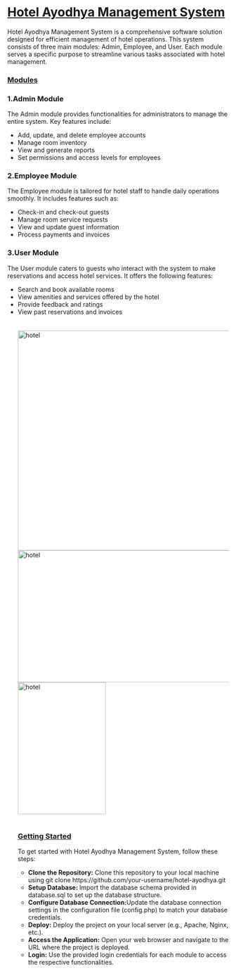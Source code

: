 <h1><u><B>Hotel Ayodhya Management System</B></u></h1>

Hotel Ayodhya Management System is a comprehensive software solution designed for efficient management of hotel operations. This system consists of three main modules: Admin, Employee, and User. Each module serves a specific purpose to streamline various tasks associated with hotel management.
<h3><B><u>Modules</u></B></h3>
<h3><B>1.Admin Module</B></h3>
The Admin module provides functionalities for administrators to manage the entire system. Key features include:
<ul>
  <li>Add, update, and delete employee accounts</li>
  <li>Manage room inventory</li>
  <li>View and generate reports</li>
  <li>Set permissions and access levels for employees</li>
</ul>
<h3><B>2.Employee Module</B></h3>
The Employee module is tailored for hotel staff to handle daily operations smoothly. It includes features such as:
<ul>
  <li>Check-in and check-out guests</li>
  <li>Manage room service requests</li>
  <li>View and update guest information</li>
  <li>Process payments and invoices</li>
</ul>
<h3><B>3.User Module</B></h3>
The User module caters to guests who interact with the system to make reservations and access hotel services. It offers the following features:
<Ul>
  <li>Search and book available rooms</li>
  <li>View amenities and services offered by the hotel</li>
  <li>Provide feedback and ratings</li>
  <li>View past reservations and invoices</li
</Ul><br><br>
<img src="https://github.com/PavanSacharya/Hotel-Ayodhya/assets/159934757/7962e37c-fcd4-468c-819c-029a53eadefd" alt="hotel" width="700" height="500">
<br>

<img src="https://github.com/PavanSacharya/Hotel-Ayodhya/assets/159934757/283424bc-3b4b-4072-b42f-78faec723ce3" alt="hotel" width="500" height="300">

<img src="https://github.com/PavanSacharya/Hotel-Ayodhya/assets/159934757/d390bb60-8f66-4676-bef0-dc6c32a3cff8" alt="hotel" width="200" height="300">
<br><br>
<h3><B><U>Getting Started</U></B></h3>
To get started with Hotel Ayodhya Management System, follow these steps:
<ul>
  <li><B>Clone the Repository:</B> Clone this repository to your local machine using git clone https://github.com/your-username/hotel-ayodhya.git</li>
  <li><B>Setup Database: </B>Import the database schema provided in database.sql to set up the database structure.</li>
  <li><B>Configure Database Connection:</B>Update the database connection settings in the configuration file (config.php) to match your database credentials.</li>
  <li><B>Deploy:</B> Deploy the project on your local server (e.g., Apache, Nginx, etc.).</li>
  <li><B>Access the Application:</B> Open your web browser and navigate to the URL where the project is deployed.</li>
  <li><B>Login:</B> Use the provided login credentials for each module to access the respective functionalities.</li>
</ul>
